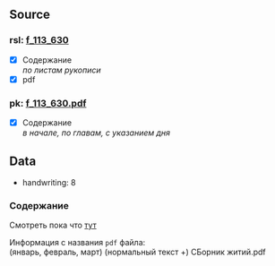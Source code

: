 ## Source

### rsl: [f_113_630][rsl]
- [x] Содержание  
  *по листам рукописи*
- [x] pdf
### pk: [f_113_630.pdf][pk]
- [x] Содержание  
  *в начале, по главам, с указанием дня*

## Data

* handwriting: 8


### Содержание
Смотреть пока что [тут][lives_saints]

Информация с названия `pdf` файла:  
(январь, февраль, март)
(нормальный текст +)
СБорник житий.pdf



[rsl]: https://lib-fond.ru/lib-rgb/113/f-113-630/

[pk]: ../../../../../../pravoslavie/lives_saints/f_113_630.pdf


[lives_saints]: ../../../lives_saints/Жития_Святых.md
